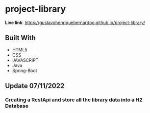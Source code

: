 # project-library


<strong>Live link</strong>: https://gustavohenriquebernardoo.github.io/project-library/

## Built With

- HTML5
- CSS
- JAVASCRIPT
- Java
- Spring-Boot

## Update 07/11/2022
### Creating a RestApi and store all the library data into a H2 Database
